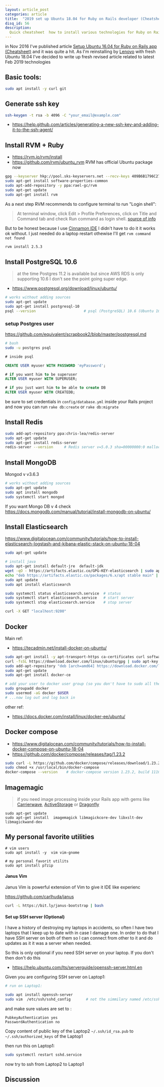 ```yaml
---
layout: article_post
categories: article
title:  "2019 set up Ubuntu 18.04 for Ruby on Rails developer (Cheatsheet)"
disq_id: 56
description:
  Quick cheatsheet  how to install various technologies for Ruby on Rails application under fresh Ubuntu 18.04 machine (2019 revised article)
---
```


in Nov 2016 I've published article
[Setup Ubuntu 16.04 for Ruby on Rails app (Cheatsheet)](https://blog.eq8.eu/article/setup-ubuntu-16.04.html) and
it was quite a hit. As I'm reinstalling by
[Lenovo](https://blog.eq8.eu/til/lenovo-thinkpad-e480-laptop-and-ubuntu-1604.html) with fresh Ubuntu
18.04 I've decided to write up fresh revised article related to latest
Feb 2019 technologies


## Basic tools:

```bash
sudo apt install -y curl git
```

## Generate ssh key

```bash
ssh-keygen -t rsa -b 4096 -C "your_email@example.com"
```

* <https://help.github.com/articles/generating-a-new-ssh-key-and-adding-it-to-the-ssh-agent/>


## Install RVM + Ruby


* <https://rvm.io/rvm/install>
* <https://github.com/rvm/ubuntu_rvm>   RVM has official Ubuntu package now

```bash
gpg --keyserver hkp://pool.sks-keyservers.net --recv-keys 409B6B1796C275462A1703113804BB82D39DC0E3 7D2BAF1CF37B13E2069D6956105BD0E739499BDB
sudo apt-get install software-properties-common
sudo apt-add-repository -y ppa:rael-gc/rvm
sudo apt-get update
sudo apt-get install rvm
```

As a next step RVM recommends to configure terminal to run "Login shell":

> At terminal window, click Edit > Profile Preferences, click on Title and Command tab and check Run command as login shell. [source of info](https://github.com/rvm/ubuntu_rvm#2-change-your-terminal-window)

But to be honest because I use [Cinnamon IDE](https://en.wikipedia.org/wiki/Cinnamon_(software)) I didn't have to do it it
works ok without. I just needed do a laptop restart othewise I'll get `rvm command not found`

```bash
rvm install 2.5.3
```


##  Install PostgreSQL 10.6

> at the time Postgres 11.2 is available but since AWS RDS is only
> supporting 10.6 I don't see the point going super edge.

* <https://www.postgresql.org/download/linux/ubuntu/>

```bash
# works without adding sources
sudo apt-get update
sudo apt-get install postgresql-10
psql --version                      # psql (PostgreSQL) 10.6 (Ubuntu 10.6-0ubuntu0.18.04.1)
```

### setup Postgres user

<https://github.com/equivalent/scrapbook2/blob/master/postgresql.md>

```sh
# bash
sudo -u postgres psql 
```

```sql
# inside psql

CREATE USER myuser WITH PASSWORD 'myPassword';

# if you want him to be superuser
ALTER USER myuser WITH SUPERUSER;

# if you just want him to be able to create DB
ALTER USER myuser WITH CREATEDB;
```


be sure to set credentials in `config/database.yml` inside your Rails
project and now you can run `rake db:create` or `rake db:migrate`



## Install Redis


```bash
sudo add-apt-repository ppa:chris-lea/redis-server
sudo apt-get update
sudo apt-get install redis-server
redis-server --version     # Redis server v=5.0.3 sha=00000000:0 malloc=jemalloc-5.1.0 bits=64 build=45d60903d31a0894
```

## Install MongoDB

Mongod v  v3.6.3


```bash
# works without adding sources
sudo apt-get update
sudo apt install mongodb
sudo systemctl start mongod
```

If you want Mongo DB v 4 check <https://docs.mongodb.com/manual/tutorial/install-mongodb-on-ubuntu/>

## Install Elasticsearch

<https://www.digitalocean.com/community/tutorials/how-to-install-elasticsearch-logstash-and-kibana-elastic-stack-on-ubuntu-18-04>

```bash
sudo apt-get update

# install java
sudo apt-get install default-jre  default-jdk
wget -qO - https://artifacts.elastic.co/GPG-KEY-elasticsearch | sudo apt-key add -
echo "deb https://artifacts.elastic.co/packages/6.x/apt stable main" | sudo tee -a /etc/apt/sources.list.d/elastic-6.x.list
sudo apt update
sudo apt install elasticsearch

sudo systemctl status elasticsearch.service  # status
sudo systemctl start elasticsearch.service   # start server
sudo systemctl stop elasticsearch.service    # stop server

curl -X GET "localhost:9200"
```

## Docker


Main ref:

* <https://tecadmin.net/install-docker-on-ubuntu/>


```bash
sudo apt-get install -y apt-transport-https ca-certificates curl software-properties-common
curl -fsSL https://download.docker.com/linux/ubuntu/gpg | sudo apt-key add
sudo add-apt-repository "deb [arch=amd64] https://download.docker.com/linux/ubuntu $(lsb_release -cs) stable"
sudo apt-get update
sudo apt-get install docker-ce

# add your user to docker user group (so you don't have to sudo all the time)
sudo groupadd docker
sudo usermod -aG docker $USER
# ...now log out and log back in
```

other ref:

* <https://docs.docker.com/install/linux/docker-ee/ubuntu/> 

## Docker compose

* <https://www.digitalocean.com/community/tutorials/how-to-install-docker-compose-on-ubuntu-18-04>
* <https://github.com/docker/compose/releases/tag/1.23.2>

```bash
sudo curl -L https://github.com/docker/compose/releases/download/1.23.2/docker-compose-`uname -s`-`uname -m` -o /usr/local/bin/docker-compose
sudo chmod +x /usr/local/bin/docker-compose
docker-compose --version    # docker-compose version 1.23.2, build 1110ad01
```


## Imagemagic

> if you need image processing inside your Rails app with gems like
> [Carrierwave](https://github.com/carrierwaveuploader/carrierwave),
> [ActiveStorage](https://edgeguides.rubyonrails.org/active_storage_overview.html) or
> [Dragonfly](https://github.com/markevans/dragonfly)


```
sudo apt-get update
sudo apt-get install  imagemagick libmagickcore-dev libxslt-dev libmagickwand-dev
```

















## My personal favorite utilities

```
# vim users
sudo apt install -y  vim vim-gnome

# my personal favorit utilits
sudo apt install p7zip
```

#### Janus Vim

Janus Vim is powerful extension of Vim to give it IDE like experienc

<https://github.com/carlhuda/janus>

```bash
curl -L https://bit.ly/janus-bootstrap | bash
```


#### Set up SSH server (Optional)

I have a history of destroying my laptops in accidents, so often I have
two laptops that I keep up to date with in case I damage one. In order
to do that I have SSH server on both of them so I can connect from other
to it and do updates as it it was a server when needed.

So this is only optional if you need SSH server on your laptop. If you
don't then don't do this

* <https://help.ubuntu.com/lts/serverguide/openssh-server.html.en>


Given you are configuring SSH server on Laptop1:

```bash
# run on Laptop1:

sudo apt install openssh-server
sudo vim  /etc/ssh/sshd_config       # not the simmilary named /etc/ssh/ssh_config
```

and make sure values are set to :

```
PubkeyAuthentication yes
PasswordAuthentication no
```


Copy content of public key of the Laptop2 `~/.ssh/id_rsa.pub`  to
`~/.ssh/authorized_keys` of the Laptop1



then run this on Laptop1:

```bash
sudo systemctl restart sshd.service
```

now try to ssh from Laptop2 to Laptop1 


## Discussion


